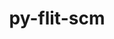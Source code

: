 ---
title: "py-flit-scm"
layout: cache
categories: [package, develop]
meta: {"compilers": ["gcc@11.4.0", "none"], "num_specs": 14, "num_specs_by_stack": {"e4s-neoverse_v1": 6, "hep": 8, "root": 14}, "oss": ["ubuntu22.04"], "platforms": ["linux"], "stacks": ["e4s-neoverse_v1", "hep", "root"], "targets": ["neoverse_v1", "x86_64_v3"], "versions": ["1.7.0"]}
spec_details: [{"compiler": "none", "hash": "2axrczcz6detyeibspxdo7u6lvsnp3jx", "os": "ubuntu22.04", "platform": "linux", "size": "-", "stacks": ["hep", "root"], "target": "x86_64_v3", "variants": ["build_system=python_pip"], "versions": ["1.7.0"]}, {"compiler": "gcc@11.4.0", "hash": "4rqhb6fxfedas4sk7p6aobfm5yvjhneq", "os": "ubuntu22.04", "platform": "linux", "size": "-", "stacks": ["e4s-neoverse_v1", "root"], "target": "neoverse_v1", "variants": ["build_system=python_pip"], "versions": ["1.7.0"]}, {"compiler": "gcc@11.4.0", "hash": "6xp27zghpwtpez7mk66fppgwi6475gaf", "os": "ubuntu22.04", "platform": "linux", "size": "-", "stacks": ["e4s-neoverse_v1", "root"], "target": "neoverse_v1", "variants": ["build_system=python_pip"], "versions": ["1.7.0"]}, {"compiler": "none", "hash": "au377yyzoydppw2tnelsrm37z4weos63", "os": "ubuntu22.04", "platform": "linux", "size": "-", "stacks": ["hep", "root"], "target": "x86_64_v3", "variants": ["build_system=python_pip"], "versions": ["1.7.0"]}, {"compiler": "gcc@11.4.0", "hash": "d6k5vq43rldi3zfkfwxocq7w37hbh2gg", "os": "ubuntu22.04", "platform": "linux", "size": "-", "stacks": ["e4s-neoverse_v1", "root"], "target": "neoverse_v1", "variants": ["build_system=python_pip"], "versions": ["1.7.0"]}, {"compiler": "none", "hash": "irry25evaoddaoisffuzizfg3ppk4ya3", "os": "ubuntu22.04", "platform": "linux", "size": "-", "stacks": ["hep", "root"], "target": "x86_64_v3", "variants": ["build_system=python_pip"], "versions": ["1.7.0"]}, {"compiler": "none", "hash": "kiyxr74e7wkbklmvvdf3j3jcjokuzxfe", "os": "ubuntu22.04", "platform": "linux", "size": "-", "stacks": ["hep", "root"], "target": "x86_64_v3", "variants": ["build_system=python_pip"], "versions": ["1.7.0"]}, {"compiler": "none", "hash": "mdthnc6tj6hahdacdde5fzzhubp6bvzv", "os": "ubuntu22.04", "platform": "linux", "size": "-", "stacks": ["hep", "root"], "target": "x86_64_v3", "variants": ["build_system=python_pip"], "versions": ["1.7.0"]}, {"compiler": "none", "hash": "oelwnlmm63chtndsotyfhb5j7mcwraqp", "os": "ubuntu22.04", "platform": "linux", "size": "-", "stacks": ["hep", "root"], "target": "x86_64_v3", "variants": ["build_system=python_pip"], "versions": ["1.7.0"]}, {"compiler": "gcc@11.4.0", "hash": "ti7gfcqetbjcsm2syuqjtyav6vvyhzye", "os": "ubuntu22.04", "platform": "linux", "size": "-", "stacks": ["e4s-neoverse_v1", "root"], "target": "neoverse_v1", "variants": ["build_system=python_pip"], "versions": ["1.7.0"]}, {"compiler": "none", "hash": "w2dch6klhqfc7iiyqdrrzv6k6girjofz", "os": "ubuntu22.04", "platform": "linux", "size": "-", "stacks": ["hep", "root"], "target": "x86_64_v3", "variants": ["build_system=python_pip"], "versions": ["1.7.0"]}, {"compiler": "gcc@11.4.0", "hash": "xyydoov3iazy3tocvh3ohljjolpcfryc", "os": "ubuntu22.04", "platform": "linux", "size": "-", "stacks": ["e4s-neoverse_v1", "root"], "target": "neoverse_v1", "variants": ["build_system=python_pip"], "versions": ["1.7.0"]}, {"compiler": "none", "hash": "zlmth5j6y2k7h2dfre6p7p2w4vaw7xm2", "os": "ubuntu22.04", "platform": "linux", "size": "-", "stacks": ["hep", "root"], "target": "x86_64_v3", "variants": ["build_system=python_pip"], "versions": ["1.7.0"]}, {"compiler": "gcc@11.4.0", "hash": "ztb6mkai5w7pln3tmugw6bh22aerq6nd", "os": "ubuntu22.04", "platform": "linux", "size": "-", "stacks": ["e4s-neoverse_v1", "root"], "target": "neoverse_v1", "variants": ["build_system=python_pip"], "versions": ["1.7.0"]}]
---